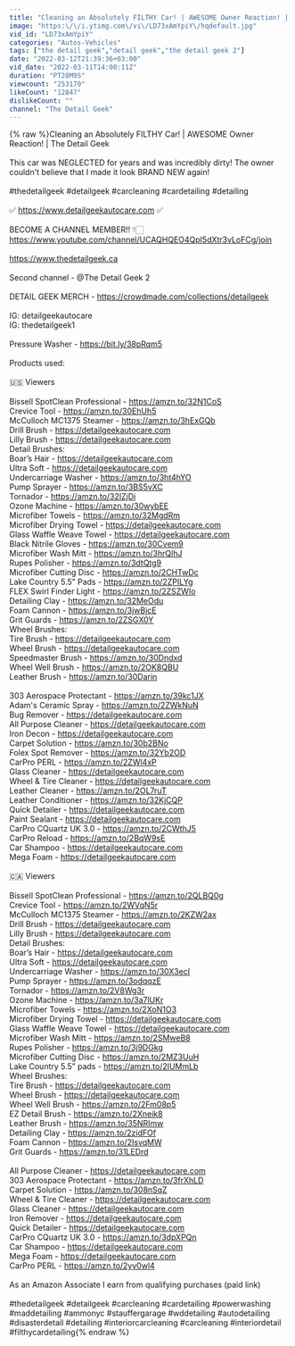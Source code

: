 ```yaml
---
title: "Cleaning an Absolutely FILTHY Car! | AWESOME Owner Reaction! | The Detail Geek"
image: "https:\/\/i.ytimg.com\/vi\/LD73xAmYpiY\/hqdefault.jpg"
vid_id: "LD73xAmYpiY"
categories: "Autos-Vehicles"
tags: ["the detail geek","detail geek","the detail geek 2"]
date: "2022-03-12T21:39:36+03:00"
vid_date: "2022-03-11T14:00:11Z"
duration: "PT28M9S"
viewcount: "253170"
likeCount: "12847"
dislikeCount: ""
channel: "The Detail Geek"
---
```

{% raw %}Cleaning an Absolutely FILTHY Car! | AWESOME Owner Reaction! | The Detail Geek<br /><br />This car was NEGLECTED for years and was incredibly dirty! The owner couldn't believe that I made it look BRAND NEW again! <br /><br />#thedetailgeek #detailgeek #carcleaning #cardetailing #detailing<br /><br />✅  <a rel="nofollow" target="blank" href="https://www.detailgeekautocare.com">https://www.detailgeekautocare.com</a> ✅ <br /><br />BECOME A CHANNEL MEMBER!! 👇🏻<br /><a rel="nofollow" target="blank" href="https://www.youtube.com/channel/UCAQHQEO4QpI5dXtr3vLoFCg/join">https://www.youtube.com/channel/UCAQHQEO4QpI5dXtr3vLoFCg/join</a><br /><br /><a rel="nofollow" target="blank" href="https://www.thedetailgeek.ca">https://www.thedetailgeek.ca</a><br /><br />Second channel - @The Detail Geek 2 <br /><br />DETAIL GEEK MERCH - <a rel="nofollow" target="blank" href="https://crowdmade.com/collections/detailgeek">https://crowdmade.com/collections/detailgeek</a><br /><br />IG: detailgeekautocare<br />IG: thedetailgeek1<br /><br />Pressure Washer - <a rel="nofollow" target="blank" href="https://bit.ly/38pRqm5">https://bit.ly/38pRqm5</a> <br /><br />Products used:<br /><br />🇺🇸  Viewers<br /><br />Bissell SpotClean Professional - <a rel="nofollow" target="blank" href="https://amzn.to/32N1CoS">https://amzn.to/32N1CoS</a><br />Crevice Tool - <a rel="nofollow" target="blank" href="https://amzn.to/30EhUh5">https://amzn.to/30EhUh5</a><br />McCulloch MC1375 Steamer - <a rel="nofollow" target="blank" href="https://amzn.to/3hExGQb">https://amzn.to/3hExGQb</a><br />Drill Brush - <a rel="nofollow" target="blank" href="https://detailgeekautocare.com">https://detailgeekautocare.com</a><br />Lilly Brush - <a rel="nofollow" target="blank" href="https://detailgeekautocare.com">https://detailgeekautocare.com</a><br />Detail Brushes:<br /> Boar’s Hair - <a rel="nofollow" target="blank" href="https://detailgeekautocare.com">https://detailgeekautocare.com</a><br /> Ultra Soft - <a rel="nofollow" target="blank" href="https://detailgeekautocare.com">https://detailgeekautocare.com</a><br />Undercarriage Washer - <a rel="nofollow" target="blank" href="https://amzn.to/3ht4hYO">https://amzn.to/3ht4hYO</a><br />Pump Sprayer - <a rel="nofollow" target="blank" href="https://amzn.to/3BS5vXC">https://amzn.to/3BS5vXC</a><br />Tornador - <a rel="nofollow" target="blank" href="https://amzn.to/32IZjDi">https://amzn.to/32IZjDi</a><br />Ozone Machine - <a rel="nofollow" target="blank" href="https://amzn.to/30wybEE">https://amzn.to/30wybEE</a><br />Microfiber Towels - <a rel="nofollow" target="blank" href="https://amzn.to/32MgdRm">https://amzn.to/32MgdRm</a><br />Microfiber Drying Towel - <a rel="nofollow" target="blank" href="https://detailgeekautocare.com">https://detailgeekautocare.com</a><br />Glass Waffle Weave Towel - <a rel="nofollow" target="blank" href="https://detailgeekautocare.com">https://detailgeekautocare.com</a><br />Black Nitrile Gloves - <a rel="nofollow" target="blank" href="https://amzn.to/30Cvem9">https://amzn.to/30Cvem9</a><br />Microfiber Wash Mitt - <a rel="nofollow" target="blank" href="https://amzn.to/3hrQlhJ">https://amzn.to/3hrQlhJ</a><br />Rupes Polisher - <a rel="nofollow" target="blank" href="https://amzn.to/3dtQtg9">https://amzn.to/3dtQtg9</a><br />Microfiber Cutting Disc - <a rel="nofollow" target="blank" href="https://amzn.to/2CHTwDc">https://amzn.to/2CHTwDc</a><br />Lake Country 5.5” Pads - <a rel="nofollow" target="blank" href="https://amzn.to/2ZPILYg">https://amzn.to/2ZPILYg</a><br />FLEX Swirl Finder Light - <a rel="nofollow" target="blank" href="https://amzn.to/2ZSZWIo">https://amzn.to/2ZSZWIo</a><br />Detailing Clay - <a rel="nofollow" target="blank" href="https://amzn.to/32MeOdu">https://amzn.to/32MeOdu</a><br />Foam Cannon - <a rel="nofollow" target="blank" href="https://amzn.to/3jwBjcE">https://amzn.to/3jwBjcE</a><br />Grit Guards - <a rel="nofollow" target="blank" href="https://amzn.to/2ZSGX0Y">https://amzn.to/2ZSGX0Y</a><br />Wheel Brushes:<br />     Tire Brush - <a rel="nofollow" target="blank" href="https://detailgeekautocare.com">https://detailgeekautocare.com</a><br />     Wheel Brush - <a rel="nofollow" target="blank" href="https://detailgeekautocare.com">https://detailgeekautocare.com</a><br />     Speedmaster Brush - <a rel="nofollow" target="blank" href="https://amzn.to/30Dndxd">https://amzn.to/30Dndxd</a><br />     Wheel Well Brush - <a rel="nofollow" target="blank" href="https://amzn.to/2OK8QBU">https://amzn.to/2OK8QBU</a><br />Leather Brush - <a rel="nofollow" target="blank" href="https://amzn.to/30Darin">https://amzn.to/30Darin</a><br /><br />303 Aerospace Protectant - <a rel="nofollow" target="blank" href="https://amzn.to/39kc1JX">https://amzn.to/39kc1JX</a><br />Adam's Ceramic Spray - <a rel="nofollow" target="blank" href="https://amzn.to/2ZWkNuN">https://amzn.to/2ZWkNuN</a><br />Bug Remover - <a rel="nofollow" target="blank" href="https://detailgeekautocare.com">https://detailgeekautocare.com</a><br />All Purpose Cleaner - <a rel="nofollow" target="blank" href="https://detailgeekautocare.com">https://detailgeekautocare.com</a><br />Iron Decon - <a rel="nofollow" target="blank" href="https://detailgeekautocare.com">https://detailgeekautocare.com</a><br />Carpet Solution - <a rel="nofollow" target="blank" href="https://amzn.to/30b2BNo">https://amzn.to/30b2BNo</a><br />Folex Spot Remover - <a rel="nofollow" target="blank" href="https://amzn.to/32Yb2OD">https://amzn.to/32Yb2OD</a><br />CarPro PERL - <a rel="nofollow" target="blank" href="https://amzn.to/2ZWl4xP">https://amzn.to/2ZWl4xP</a><br />Glass Cleaner - <a rel="nofollow" target="blank" href="https://detailgeekautocare.com">https://detailgeekautocare.com</a><br />Wheel &amp; Tire Cleaner - <a rel="nofollow" target="blank" href="https://detailgeekautocare.com">https://detailgeekautocare.com</a><br />Leather Cleaner - <a rel="nofollow" target="blank" href="https://amzn.to/2OL7ruT">https://amzn.to/2OL7ruT</a><br />Leather Conditioner - <a rel="nofollow" target="blank" href="https://amzn.to/32KjCQP">https://amzn.to/32KjCQP</a><br />Quick Detailer - <a rel="nofollow" target="blank" href="https://detailgeekautocare.com">https://detailgeekautocare.com</a><br />Paint Sealant - <a rel="nofollow" target="blank" href="https://detailgeekautocare.com">https://detailgeekautocare.com</a><br />CarPro CQuartz UK 3.0 - <a rel="nofollow" target="blank" href="https://amzn.to/2CWthJ5">https://amzn.to/2CWthJ5</a><br />CarPro Reload - <a rel="nofollow" target="blank" href="https://amzn.to/2BqW9sE">https://amzn.to/2BqW9sE</a><br />Car Shampoo - <a rel="nofollow" target="blank" href="https://detailgeekautocare.com">https://detailgeekautocare.com</a><br />Mega Foam - <a rel="nofollow" target="blank" href="https://detailgeekautocare.com">https://detailgeekautocare.com</a><br /><br />🇨🇦 Viewers<br /><br />Bissell SpotClean Professional - <a rel="nofollow" target="blank" href="https://amzn.to/2QLBQ0g">https://amzn.to/2QLBQ0g</a><br />Crevice Tool - <a rel="nofollow" target="blank" href="https://amzn.to/2WVqN5r">https://amzn.to/2WVqN5r</a><br />McCulloch MC1375 Steamer - <a rel="nofollow" target="blank" href="https://amzn.to/2KZW2ax">https://amzn.to/2KZW2ax</a><br />Drill Brush - <a rel="nofollow" target="blank" href="https://detailgeekautocare.com">https://detailgeekautocare.com</a><br />Lilly Brush - <a rel="nofollow" target="blank" href="https://detailgeekautocare.com">https://detailgeekautocare.com</a><br />Detail Brushes:<br />Boar’s Hair - <a rel="nofollow" target="blank" href="https://detailgeekautocare.com">https://detailgeekautocare.com</a><br />Ultra Soft - <a rel="nofollow" target="blank" href="https://detailgeekautocare.com">https://detailgeekautocare.com</a><br />Undercarriage Washer - <a rel="nofollow" target="blank" href="https://amzn.to/30X3ecI">https://amzn.to/30X3ecI</a><br />Pump Sprayer - <a rel="nofollow" target="blank" href="https://amzn.to/3odqqzE">https://amzn.to/3odqqzE</a><br />Tornador - <a rel="nofollow" target="blank" href="https://amzn.to/2V8Wg3r">https://amzn.to/2V8Wg3r</a><br />Ozone Machine - <a rel="nofollow" target="blank" href="https://amzn.to/3a7lUKr">https://amzn.to/3a7lUKr</a><br />Microfiber Towels - <a rel="nofollow" target="blank" href="https://amzn.to/2XoN1O3">https://amzn.to/2XoN1O3</a><br />Microfiber Drying Towel - <a rel="nofollow" target="blank" href="https://detailgeekautocare.com">https://detailgeekautocare.com</a><br />Glass Waffle Weave Towel - <a rel="nofollow" target="blank" href="https://detailgeekautocare.com">https://detailgeekautocare.com</a><br />Microfiber Wash Mitt - <a rel="nofollow" target="blank" href="https://amzn.to/2SMweB8">https://amzn.to/2SMweB8</a><br />Rupes Polisher - <a rel="nofollow" target="blank" href="https://amzn.to/3j9DGkg">https://amzn.to/3j9DGkg</a><br />Microfiber Cutting Disc - <a rel="nofollow" target="blank" href="https://amzn.to/2MZ3UuH">https://amzn.to/2MZ3UuH</a><br />Lake Country 5.5” pads - <a rel="nofollow" target="blank" href="https://amzn.to/2IUMmLb">https://amzn.to/2IUMmLb</a><br />Wheel Brushes:<br />     Tire Brush - <a rel="nofollow" target="blank" href="https://detailgeekautocare.com">https://detailgeekautocare.com</a><br />     Wheel Brush - <a rel="nofollow" target="blank" href="https://detailgeekautocare.com">https://detailgeekautocare.com</a><br />     Wheel Well Brush - <a rel="nofollow" target="blank" href="https://amzn.to/2Fm08p5">https://amzn.to/2Fm08p5</a><br />     EZ Detail Brush - <a rel="nofollow" target="blank" href="https://amzn.to/2Xneik8">https://amzn.to/2Xneik8</a><br />Leather Brush - <a rel="nofollow" target="blank" href="https://amzn.to/35NRImw">https://amzn.to/35NRImw</a><br />Detailing Clay - <a rel="nofollow" target="blank" href="https://amzn.to/2zidFOf">https://amzn.to/2zidFOf</a><br />Foam Cannon - <a rel="nofollow" target="blank" href="https://amzn.to/2IsvqMW">https://amzn.to/2IsvqMW</a><br />Grit Guards - <a rel="nofollow" target="blank" href="https://amzn.to/31LEDrd">https://amzn.to/31LEDrd</a><br /><br />All Purpose Cleaner - <a rel="nofollow" target="blank" href="https://detailgeekautocare.com">https://detailgeekautocare.com</a><br />303 Aerospace Protectant - <a rel="nofollow" target="blank" href="https://amzn.to/3frXhLD">https://amzn.to/3frXhLD</a><br />Carpet Solution - <a rel="nofollow" target="blank" href="https://amzn.to/308nSqZ">https://amzn.to/308nSqZ</a><br />Wheel &amp; Tire Cleaner - <a rel="nofollow" target="blank" href="https://detailgeekautocare.com">https://detailgeekautocare.com</a><br />Glass Cleaner - <a rel="nofollow" target="blank" href="https://detailgeekautocare.com">https://detailgeekautocare.com</a><br />Iron Remover - <a rel="nofollow" target="blank" href="https://detailgeekautocare.com">https://detailgeekautocare.com</a><br />Quick Detailer - <a rel="nofollow" target="blank" href="https://detailgeekautocare.com">https://detailgeekautocare.com</a><br />CarPro CQuartz UK 3.0 - <a rel="nofollow" target="blank" href="https://amzn.to/3dpXPQn">https://amzn.to/3dpXPQn</a><br />Car Shampoo - <a rel="nofollow" target="blank" href="https://detailgeekautocare.com">https://detailgeekautocare.com</a><br />Mega Foam - <a rel="nofollow" target="blank" href="https://detailgeekautocare.com">https://detailgeekautocare.com</a><br />CarPro PERL - <a rel="nofollow" target="blank" href="https://amzn.to/2yv0wl4">https://amzn.to/2yv0wl4</a><br /><br />As an Amazon Associate I earn from qualifying purchases (paid link)<br /><br />#thedetailgeek #detailgeek #carcleaning #cardetailing #powerwashing #maddetailing #ammonyc #stauffergarage #wddetailing #autodetailing #disasterdetail #detailing #interiorcarcleaning #carcleaning #interiordetail #filthycardetailing{% endraw %}
